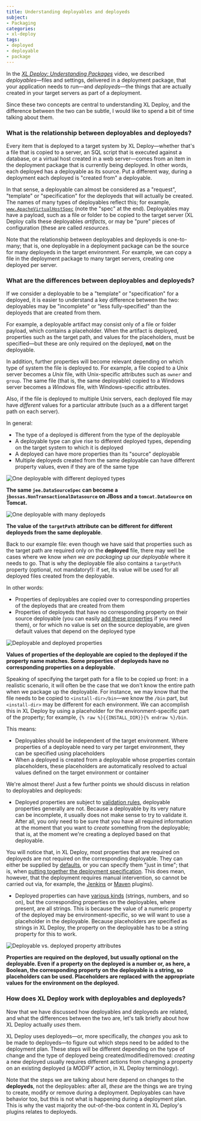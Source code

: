 ```yaml
---
title: Understanding deployables and deployeds
subject:
- Packaging
categories:
- xl-deploy
tags:
- deployed
- deployable
- package
---
```


In the [_XL Deploy: Understanding Packages_](https://www.youtube.com/watch?v=dqeL45WGcKU&index=5&list=PLIIv46GEoJ7ZvQd4BbzdMLaH0tc-gYyA1) video, we described _deployables_—files and settings, delivered in a deployment package, that your application needs to run—and _deployeds_—the things that are actually created in your target servers as part of a deployment.

Since these two concepts are central to understanding XL Deploy, and the difference between the two can be subtle, I would like to spend a bit of time talking about them.

### What is the relationship between deployables and deployeds?

Every item that is deployed to a target system by XL Deploy—whether that's a file that is copied to a server, an SQL script that is executed against a database, or a virtual host created in a web server—comes from an item in the deployment package that is currently being deployed. In other words, each deployed has a deployable as its source. Put a different way, during a deployment each deployed is "created from" a deployable.

In that sense, a deployable can almost be considered as a "request", "template" or "specification" for the deployeds that will actually be created. The names of many types of deployables reflect this; for example, [`www.ApacheVirtualHostSpec`](/xl-deploy/5.0.x/webserverPluginManual.html#wwwapachevirtualhostspec) (note the "spec" at the end). Deployables may have a payload, such as a file or folder to be copied to the target server (XL Deploy calls these deployables _artifacts_, or may be "pure" pieces of configuration (these are called _resources_.

Note that the relationship between deployables and deployeds is one-to-many; that is, one deployable in a deployment package can be the source for many deployeds in the target environment. For example, we can copy a file in the deployment package to many target servers, creating one deployed per server.

### What are the differences between deployables and deployeds?

If we consider a deployable to be a "template" or "specification" for a deployed, it is easier to understand a key difference between the two: deployables may be "incomplete" or "less fully-specified" than the deployeds that are created from them.

For example, a deployable artifact may consist only of a file or folder payload, which contains a placeholder. When the artifact is deployed, properties such as the target path, and values for the placeholders, must be specified—but these are only required on the deployed, **not** on the deployable.

In addition, further properties will become relevant depending on which type of system the file is deployed to. For example, a file copied to a Unix server becomes a _Unix_ file, with Unix-specific attributes such as `owner` and `group`. The same file (that is, the same deployable) copied to a Windows server becomes a _Windows_ file, with Windows-specific attributes.

Also, if the file is deployed to multiple Unix servers, each deployed file may have _different_ values for a particular attribute (such as a a different target path on each server).

In general:

* The type of a deployed is different from the type of the deployable
* A deployable type can give rise to different deployed types, depending on the target system to which it is deployed
* A deployed can have more properties than its "source" deployable
* Multiple deployeds created from the same deployable can have different property values, even if they are of the same type

![One deployable with different deployed types](images/one-deployable-different-deployed-types.png)

**The same `jee.DataSourceSpec` can become a `jbossas.NonTransactionalDatasource` on JBoss and a `tomcat.DataSource` on Tomcat.**

![One deployable with many deployeds](images/one-deployable-many-deployeds.png)

**The value of the `targetPath` attribute can be different for different deployeds from the same deployable**.

Back to our example file: even though we have said that properties such as the target path are required only on the **deployed** file, there may well be cases where we know _when we are packaging up our deployable_ where it needs to go. That is why the deployable file also contains a `targetPath` property (optional, not mandatory!): if set, its value will be used for all deployed files created from the deployable.

In other words:

* Properties of deployables are copied over to corresponding properties of the deployeds that are created from them
* Properties of deployeds that have no corresponding property on their source deployable (you can easily [add these properties](/xl-deploy/how-to/customize-an-existing-ci-type.html#extend-a-ci) if you need them), or for which no value is set on the source deployable, are given default values that depend on the deployed type

![Deployable and deployed properties](images/deployed-properties.png)

**Values of properties of the deployable are copied to the deployed if the property name matches. Some properties of deployeds have no corresponding properties on a deployable.**

Speaking of specifying the target path for a file to be copied up front: in a realistic scenario, it will often be the case that we don't know the entire path when we package up the deployable. For instance, we may know that the file needs to be copied to `<install-dir>/bin`—we know the `/bin` part, but `<install-dir>` may be different for each environment. We can accomplish this in XL Deploy by using a placeholder for the environment-specific part of the property; for example, `{% raw %}{{INSTALL_DIR}}{% endraw %}/bin`.

This means:

* Deployables should be independent of the target environment. Where properties of a deployable need to vary per target environment, they can be specified using placeholders
* When a deployed is created from a deployable whose properties contain placeholders, these placeholders are automatically resolved to actual values defined on the target environment or container

We're almost there! Just a few further points we should discuss in relation to deployables and deployeds:

* Deployed properties are subject to [validation rules](/xl-deploy/how-to/create-a-custom-validation-rule.html), deployable properties generally are not. Because a deployable by its very nature can be incomplete, it usually does not make sense to try to validate it. After all, you only need to be sure that you have all required information at the moment that you want to _create_ something from the deployable; that is, at the moment we're creating a deployed based on that deployable.

You will notice that, in XL Deploy, most properties that are required on deployeds are not required on the corresponding deployable. They can either be supplied by [defaults](/xl-deploy/how-to/customize-an-existing-ci-type.html), or you can specify them "just in time"; that is, when [putting together the deployment specification](/xl-deploy/how-to/deploy-an-application.html). This does mean, however, that the deployment requires manual intervention, so cannot be carried out via, for example, the [Jenkins](https://wiki.jenkins-ci.org/display/JENKINS/XL+Deploy+Plugin) or [Maven](/xl-deploy/latest/xldeploy-maven-plugin) plugins).

* Deployed properties can have [various kinds](/xl-deploy/how-to/customize-an-existing-ci-type.html#extend-a-ci) (strings, numbers, and so on), but the corresponding properties on the deployables, where present, are all strings. This is because the value of a numeric property of the deployed may be environment-specific, so we will want to use a placeholder in the deployable. Because placeholders are specified as strings in XL Deploy, the property on the deployable has to be a string property for this to work.

![Deployable vs. deployed property attributes](images/deployed-property-attributes.png)

**Properties are required on the deployed, but usually optional on the deployable. Even if a property on the deployed is a number or, as here, a Boolean, the corresponding property on the deployable is a string, so placeholders can be used. Placeholders are replaced with the appropriate values for the environment on the deployed.**

### How does XL Deploy work with deployables and deployeds?

Now that we have discussed how deployables and deployeds are related, and what the differences between the two are, let's talk briefly about how XL Deploy actually _uses_ them.

XL Deploy uses deployeds—or, more specifically, the _changes_ you ask to be made to deployeds—to figure out which steps need to be added to the deployment plan. These steps will be different depending on the type of change and the type of deployed being created/modified/removed: _creating_ a new deployed usually requires different actions from changing a property on an existing deployed (a _MODIFY_ action, in XL Deploy terminology).

Note that the steps we are talking about here depend on changes to the **deployeds**, not the deployables: after all, _these_ are the things we are trying to create, modify or remove during a deployment. Deployables can have behavior too, but this is not what is happening during a deployment plan. This is why the vast majority the out-of-the-box content in XL Deploy's plugins relates to deployeds.
